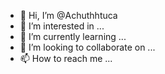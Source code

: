 - 👋 Hi, I’m @Achuthhtuca
- 👀 I’m interested in ...
- 🌱 I’m currently learning ...
- 💞️ I’m looking to collaborate on ...
- 📫 How to reach me ...

<!---
Achuthhtuca/Achuthhtuca is a ✨ special ✨ repository because its `README.md` (this file) appears on your GitHub profile.
You can click the Preview link to take a look at your changes.
--->
